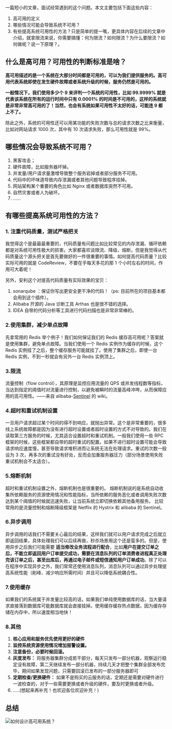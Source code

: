 一篇短小的文章，面试经常遇到的这个问题。本文主要包括下面这些内容：

1. 高可用的定义
2. 哪些情况可能会导致系统不可用？
3. 有些提高系统可用性的方法？只是简单的提一嘴，更具体内容在后续的文章中介绍，就拿限流来说，你需要搞懂：何为限流？如何限流？为什么要限流？如何做呢？说一下原理？。

## 什么是高可用？可用性的判断标准是啥？

**高可用描述的是一个系统在大部分时间都是可用的，可以为我们提供服务的。高可用代表系统即使在发生硬件故障或者系统升级的时候，服务仍然是可用的。**

**一般情况下，我们使用多少个 9 来评判一个系统的可用性，比如 99.9999% 就是代表该系统在所有的运行时间中只有 0.0001% 的时间是不可用的，这样的系统就是非常非常高可用的了！当然，也会有系统如果可用性不太好的话，可能连 9 都上不了。**

除此之外，系统的可用性还可以用某功能的失败次数与总的请求次数之比来衡量，比如对网站请求 1000 次，其中有 10 次请求失败，那么可用性就是 99%。

## 哪些情况会导致系统不可用？

1. 黑客攻击；
2. 硬件故障，比如服务器坏掉。
3. 并发量/用户请求量激增导致整个服务宕掉或者部分服务不可用。
4. 代码中的坏味道导致内存泄漏或者其他问题导致程序挂掉。
5. 网站架构某个重要的角色比如 Nginx 或者数据库突然不可用。
6. 自然灾害或者人为破坏。
7. ......

## 有哪些提高系统可用性的方法？

### 1. 注重代码质量，测试严格把关

我觉得这个是最最最重要的，代码质量有问题比如比较常见的内存泄漏、循环依赖都是对系统可用性极大的损害。大家都喜欢谈限流、降级、熔断，但是我觉得从代码质量这个源头把关是首先要做好的一件很重要的事情。如何提高代码质量？比较实际可用的就是 CodeReview，不要在乎每天多花的那 1 个小时左右的时间，作用可大着呢！

另外，安利这个对提高代码质量有实际效果的宝贝：

1. sonarqube ：保证你写出更安全更干净的代码！（ps: 目前所在的项目基本都会用到这个插件）。
2. Alibaba 开源的 Java 诊断工具 Arthas 也是很不错的选择。
3. IDEA 自带的代码分析等工具进行代码扫描也是非常非常棒的。

### 2.使用集群，减少单点故障

先拿常用的 Redis 举个例子！我们如何保证我们的 Redis 缓存高可用呢？答案就是使用集群，避免单点故障。当我们使用一个 Redis 实例作为缓存的时候，这个 Redis 实例挂了之后，整个缓存服务可能就挂了。使用了集群之后，即使一台 Redis 实例，不到一秒就会有另外一台 Redis 实例顶上。

### 3.限流

流量控制（flow control），其原理是监控应用流量的 QPS 或并发线程数等指标，当达到指定的阈值时对流量进行控制，以避免被瞬时的流量高峰冲垮，从而保障应用的高可用性。——来自 alibaba-[Sentinel](https://github.com/alibaba/Sentinel "Sentinel") 的 wiki。

### 4.超时和重试机制设置

一旦用户请求超过某个时间的得不到响应，就抛出异常。这个是非常重要的，很多线上系统故障都是因为没有进行超时设置或者超时设置的方式不对导致的。我们在读取第三方服务的时候，尤其适合设置超时和重试机制。一般我们使用一些 RPC 框架的时候，这些框架都自带的超时重试的配置。如果不进行超时设置可能会导致请求响应速度慢，甚至导致请求堆积进而让系统无法在处理请求。重试的次数一般设为 3 次，再多次的重试没有好处，反而会加重服务器压力（部分场景使用失败重试机制会不太适合）。

### 5.熔断机制

超时和重试机制设置之外，熔断机制也是很重要的。 熔断机制说的是系统自动收集所依赖服务的资源使用情况和性能指标，当所依赖的服务恶化或者调用失败次数达到某个阈值的时候就迅速失败，让当前系统立即切换依赖其他备用服务。 比较常用的是流量控制和熔断降级框架是 Netflix 的 Hystrix 和 alibaba 的 Sentinel。

### 6.异步调用

异步调用的话我们不需要关心最后的结果，这样我们就可以用户请求完成之后就立即返回结果，具体处理我们可以后续再做，秒杀场景用这个还是蛮多的。但是，使用异步之后我们可能需要 **适当修改业务流程进行配合**，比如**用户在提交订单之后，不能立即返回用户订单提交成功，需要在消息队列的订单消费者进程真正处理完该订单之后，甚至出库后，再通过电子邮件或短信通知用户订单成功**。除了可以在程序中实现异步之外，我们常常还使用消息队列，消息队列可以通过异步处理提高系统性能（削峰、减少响应所需时间）并且可以降低系统耦合性。

### 7.使用缓存

如果我们的系统属于并发量比较高的话，如果我们单纯使用数据库的话，当大量请求直接落到数据库可能数据库就会直接挂掉。使用缓存缓存热点数据，因为缓存存储在内存中，所以速度相当地快！

### 8.其他

1. **核心应用和服务优先使用更好的硬件**
2. **监控系统资源使用情况增加报警设置。**
3. **注意备份，必要时候回滚。**
4. **灰度发布：** 将服务器集群分成若干部分，每天只发布一部分机器，观察运行稳定没有故障，第二天继续发布一部分机器，持续几天才把整个集群全部发布完毕，期间如果发现问题，只需要回滚已发布的一部分服务器即可
5. **定期检查/更换硬件：** 如果不是购买的云服务的话，定期还是需要对硬件进行一波检查的，对于一些需要更换或者升级的硬件，要及时更换或者升级。
6. .....(想起来再补充！也欢迎各位欢迎补充！)

## 总结

![如何设计高可用系统？](https://tsyokoko-typora-images.oss-cn-shanghai.aliyuncs.com/img/%E5%A6%82%E4%BD%95%E8%AE%BE%E8%AE%A1%E9%AB%98%E5%8F%AF%E7%94%A8%E7%9A%84%E7%B3%BB%E7%BB%9F%EF%BC%9F.png)
